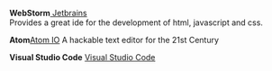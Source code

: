 <b>WebStorm</b><a href="http://www.jetbrains.com/webstorm/" target="_blank"> Jetbrains</a>    
Provides a great ide for the development of html, javascript and css.  

<b>Atom</b><a href="https://atom.io/">Atom IO</a>
A hackable text editor for the 21st Century

<b>Visual Studio Code</b>
<a href="https://code.visualstudio.com/">Visual Studio Code</a>

